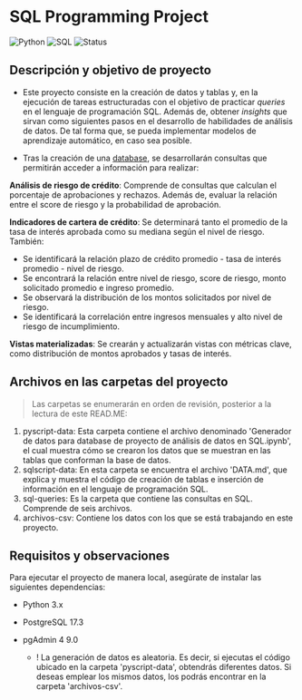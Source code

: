 # **SQL Programming Project**
![Python](https://img.shields.io/badge/Python-3.13-yellow)
![SQL](https://img.shields.io/badge/SQL-PostgreSQL-blue)
![Status](https://img.shields.io/badge/Status-InProgress-orange)


## **Descripción y objetivo de proyecto**

- Este proyecto consiste en la creación de datos y tablas y, en la ejecución de tareas estructuradas con el objetivo de practicar *queries* en el lenguaje de programación SQL. Además de, obtener *insights* que sirvan como siguientes pasos en el desarrollo de habilidades de análisis de datos. De tal forma que, se pueda implementar modelos de aprendizaje automático, en caso sea posible.
  
- Tras la creación de una [database](https://github.com/faabsss/fab-s-repo/blob/66e418a6c6c14e1f053a3f8be3d3865f02106266/SQL%20Programming%20Project/sqlscript-data/DATA.md), se desarrollarán consultas que permitirán acceder a información para realizar:

**Análisis de riesgo de crédito**: Comprende de consultas que calculan el porcentaje de aprobaciones y rechazos. Además de, evaluar la relación entre el score de riesgo y la probabilidad de aprobación.

**Indicadores de cartera de crédito**: Se determinará tanto el promedio de la tasa de interés aprobada como su mediana según el nivel de riesgo. También:
- Se identificará la relación plazo de crédito promedio - tasa de interés promedio - nivel de riesgo.
- Se encontrará la relación entre nivel de riesgo, score de riesgo, monto solicitado promedio e ingreso promedio.
- Se observará la distribución de los montos solicitados por nivel de riesgo.
- Se identificará la correlación entre ingresos mensuales y alto nivel de riesgo de incumplimiento.

**Vistas materializadas**: Se crearán y actualizarán vistas con métricas clave, como distribución de montos aprobados y tasas de interés.

## **Archivos en las carpetas del proyecto**

> Las carpetas se enumerarán en orden de revisión, posterior a la lectura de este READ.ME:

1. pyscript-data: Esta carpeta contiene el archivo denominado 'Generador de datos para database de proyecto de análisis de datos en SQL.ipynb', el cual muestra cómo se crearon los datos que se muestran en las tablas que conforman la base de datos.
2. sqlscript-data: En esta carpeta se encuentra el archivo 'DATA.md', que explica y muestra el código de creación de tablas e inserción de información en el lenguaje de programación SQL.
3. sql-queries: Es la carpeta que contiene las consultas en SQL. Comprende de seis archivos.
4. archivos-csv: Contiene los datos con los que se está trabajando en este proyecto.

## **Requisitos y observaciones**
Para ejecutar el proyecto de manera local, asegúrate de instalar las siguientes dependencias:
- Python 3.x
- PostgreSQL 17.3
- pgAdmin 4 9.0

  - ! La generación de datos es aleatoria. Es decir, si ejecutas el código ubicado en la carpeta 'pyscript-data', obtendrás diferentes datos. Si deseas emplear los mismos datos, los podrás encontrar en la carpeta 'archivos-csv'.
